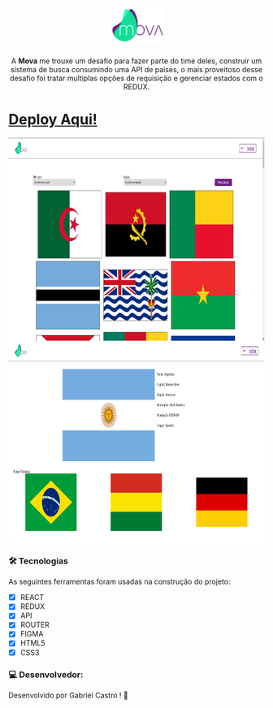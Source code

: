 <h1 align="center"><img height="70" src="src/images/logo.png"></h1>
 <p align="center">A <strong>Mova</strong> me trouxe um desafio para fazer parte do time deles, construir um sistema de busca consumindo uma API de paises, o mais proveitoso desse desafio foi tratar multiplas opções de requisição e gerenciar estados com o REDUX.</p>  
<h1>
 <a href="https://mova-gabriellcastro.vercel.app">Deploy Aqui!</a>
</h1>
<img align="center" height="400" src="src/images/home.png">
<img align="center" height="400" src="src/images/details.png">


### 🛠 Tecnologias

As seguintes ferramentas foram usadas na construção do projeto:

- [x] REACT
- [x] REDUX
- [x] API
- [x] ROUTER
- [x] FIGMA
- [x] HTML5
- [x] CSS3

### 💻 Desenvolvedor:

Desenvolvido por Gabriel Castro ! 🥇  
    <img src="https://avatars.githubusercontent.com/u/61993679?s=460&u=970a557bb6ad3bf6ff644dc20d5b6d3cdd753a93&v=4" width="100px;" alt=""/>
